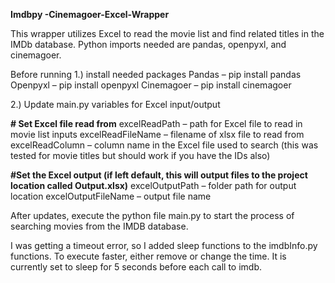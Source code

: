 **Imdbpy -Cinemagoer-Excel-Wrapper**

This wrapper utilizes Excel to read the movie list and find related titles in the IMDb database. Python imports needed are pandas, openpyxl, and cinemagoer. 

Before running 
1.)	install needed packages 
Pandas – pip install pandas 
Openpyxl – pip install openpyxl 
Cinemagoer – pip install cinemagoer 

2.)	Update main.py variables for Excel input/output

**# Set Excel file read from**
excelReadPath – path for Excel file to read in movie list inputs
excelReadFileName – filename of xlsx file to read from
excelReadColumn – column name in the Excel file used to search (this was tested for movie titles but should work if you have the IDs also) 

**#Set the Excel output (if left default, this will output files to the project location called Output.xlsx)**
excelOutputPath – folder path for output location 
excelOutputFileName – output file name

After updates, execute the python file main.py to start the process of searching movies from the IMDB database.

I was getting a timeout error, so I added sleep functions to the imdbInfo.py functions. To execute faster, either remove or change the time. It is currently set to sleep for 5 seconds before each call to imdb. 
